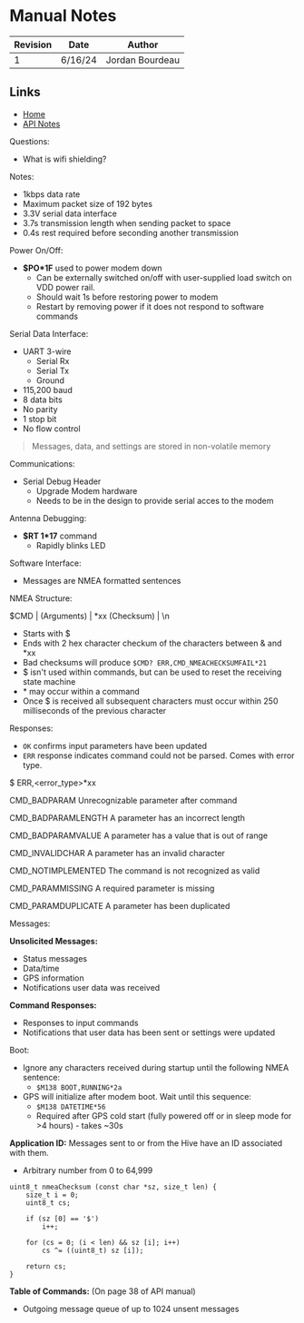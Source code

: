 # Manual Notes

| Revision | Date       | Author          |
|----------|------------|-----------------|
|    1     |   6/16/24  | Jordan Bourdeau |

## Links

* [Home](../README.md)
* [API Notes](api_notes.md)

Questions:
* What is wifi shielding?


Notes:
* 1kbps data rate
* Maximum packet size of 192 bytes
* 3.3V serial data interface
* 3.7s transmission length when sending packet to space
* 0.4s rest required before seconding another transmission

Power On/Off:
* **$PO*1F** used to power modem down
    * Can be externally switched on/off with user-supplied load switch on VDD power rail.
    * Should wait 1s before restoring power to modem
    * Restart by removing power if it does not respond to software commands

Serial Data Interface:
* UART 3-wire
    * Serial Rx
    * Serial Tx
    * Ground
* 115,200 baud
* 8 data bits
* No parity
* 1 stop bit
* No flow control

> Messages, data, and settings are stored in non-volatile memory

Communications:
* Serial Debug Header
    * Upgrade Modem hardware
    * Needs to be in the design to provide serial acces to the modem

Antenna Debugging:
* **$RT 1*17** command
    * Rapidly blinks LED

Software Interface:
* Messages are NMEA formatted sentences

NMEA Structure:

$CMD | (Arguments) | *xx (Checksum) | \n
* Starts with $
* Ends with 2 hex character checkum of the characters between & and *xx
* Bad checksums will produce `$CMD? ERR,CMD_NMEACHECKSUMFAIL*21`
* $ isn't used within commands, but can be used to reset the receiving state machine
* \* may occur within a command
* Once $ is received all subsequent characters must occur within 250 milliseconds of the previous character

Responses:
* `OK` confirms input parameters have been updated
* `ERR` response indicates command could not be parsed. Comes with error type.

$<cmd> ERR,<error_type>*xx


CMD_BADPARAM
Unrecognizable parameter after command

CMD_BADPARAMLENGTH
A parameter has an incorrect length

CMD_BADPARAMVALUE
A parameter has a value that is out of range

CMD_INVALIDCHAR
A parameter has an invalid character

CMD_NOTIMPLEMENTED
The command is not recognized as valid

CMD_PARAMMISSING
A required parameter is missing

CMD_PARAMDUPLICATE
A parameter has been duplicated

Messages:

**Unsolicited Messages:** 
* Status messages
* Data/time
* GPS information
* Notifications user data was received

**Command Responses:**
* Responses to input commands
* Notifications that user data has been sent or settings were updated

Boot:
* Ignore any characters received during startup until the following NMEA sentence:
    * `$M138 BOOT,RUNNING*2a`
* GPS will initialize after modem boot. Wait until this sequence:
    * `$M138 DATETIME*56`
    * Required after GPS cold start (fully powered off or in sleep mode for >4 hours) - takes ~30s

**Application ID:** Messages sent to or from the Hive have an ID associated with them.
* Arbitrary number from 0 to 64,999

```
uint8_t nmeaChecksum (const char *sz, size_t len) {
    size_t i = 0; 
    uint8_t cs;

    if (sz [0] == '$') 
        i++;

    for (cs = 0; (i < len) && sz [i]; i++) 
        cs ^= ((uint8_t) sz [i]);

    return cs; 
}
```

**Table of Commands:** (On page 38 of API manual)

* Outgoing message queue of up to 1024 unsent messages
